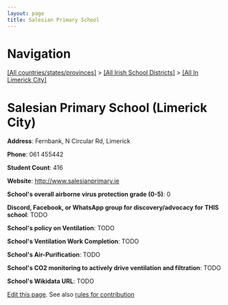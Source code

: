 ```yaml
---
layout: page
title: Salesian Primary School
---
```

# Navigation

[[All countries/states/provinces]](../../..) > [[All Irish School Districts]](../..) > [[All In Limerick City]](..)

# Salesian Primary School (Limerick City)

**Address**: Fernbank, N Circular Rd, Limerick

**Phone**: 061 455442

**Student Count**: 416

**Website**: <http://www.salesianprimary.ie>

**School's overall airborne virus protection grade (0-5)**: 0

**Discord, Facebook, or WhatsApp group for discovery/advocacy for THIS school**: TODO

**School's policy on Ventilation**: TODO

**School's Ventilation Work Completion**: TODO

**School's Air-Purification**: TODO

**School's CO2 monitoring to actively drive ventilation and filtration**: TODO

**School's Wikidata URL**: TODO


[Edit this page](https://github.com/ventilate-schools/Ireland/edit/main/./Limerick_City/Salesian_Primary_School.md). See also [rules for contribution](../../../contribution-rules/)